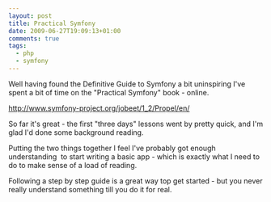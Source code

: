 ```yaml
---
layout: post
title: Practical Symfony
date: 2009-06-27T19:09:13+01:00
comments: true
tags:
  - php
  - symfony
---
```


Well having found the Definitive Guide to Symfony a bit uninspiring I've spent a bit of time on the "Practical Symfony" book - online.

http://www.symfony-project.org/jobeet/1_2/Propel/en/

So far it's great - the first "three days" lessons went by pretty quick, and I'm glad I'd done some background reading.

<!--more-->

Putting the two things together I feel I've probably got enough understanding  to start writing a basic app - which is exactly what I need to do to make sense of a load of reading.

Following a step by step guide is a great way top get started - but you never really understand something till you do it for real.
